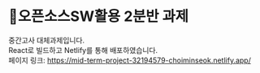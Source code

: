 # 🚀오픈소스SW활용 2분반 과제

중간고사 대체과제입니다.  
React로 빌드하고 Netlify를 통해 배포하였습니다.  
페이지 링크: https://mid-term-project-32194579-choiminseok.netlify.app/  
